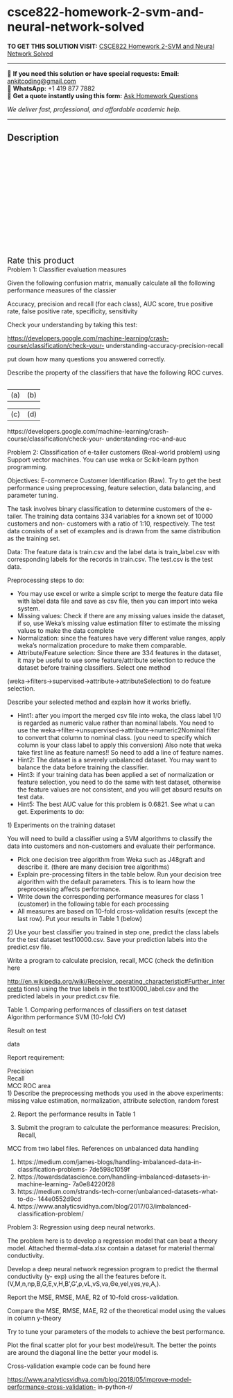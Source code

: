 # csce822-homework-2-svm-and-neural-network-solved
**TO GET THIS SOLUTION VISIT:** [CSCE822 Homework 2-SVM and Neural Network Solved](https://www.ankitcodinghub.com/product/csce822-homework-2-svm-and-neural-network-solved/)


---

📩 **If you need this solution or have special requests:** **Email:** ankitcoding@gmail.com  
📱 **WhatsApp:** +1 419 877 7882  
📄 **Get a quote instantly using this form:** [Ask Homework Questions](https://www.ankitcodinghub.com/services/ask-homework-questions/)

*We deliver fast, professional, and affordable academic help.*

---

<h2>Description</h2>



<div class="kk-star-ratings kksr-auto kksr-align-center kksr-valign-top" data-payload="{&quot;align&quot;:&quot;center&quot;,&quot;id&quot;:&quot;93304&quot;,&quot;slug&quot;:&quot;default&quot;,&quot;valign&quot;:&quot;top&quot;,&quot;ignore&quot;:&quot;&quot;,&quot;reference&quot;:&quot;auto&quot;,&quot;class&quot;:&quot;&quot;,&quot;count&quot;:&quot;0&quot;,&quot;legendonly&quot;:&quot;&quot;,&quot;readonly&quot;:&quot;&quot;,&quot;score&quot;:&quot;0&quot;,&quot;starsonly&quot;:&quot;&quot;,&quot;best&quot;:&quot;5&quot;,&quot;gap&quot;:&quot;4&quot;,&quot;greet&quot;:&quot;Rate this product&quot;,&quot;legend&quot;:&quot;0\/5 - (0 votes)&quot;,&quot;size&quot;:&quot;24&quot;,&quot;title&quot;:&quot;CSCE822 Homework 2-SVM and Neural Network Solved&quot;,&quot;width&quot;:&quot;0&quot;,&quot;_legend&quot;:&quot;{score}\/{best} - ({count} {votes})&quot;,&quot;font_factor&quot;:&quot;1.25&quot;}">

<div class="kksr-stars">

<div class="kksr-stars-inactive">
            <div class="kksr-star" data-star="1" style="padding-right: 4px">


<div class="kksr-icon" style="width: 24px; height: 24px;"></div>
        </div>
            <div class="kksr-star" data-star="2" style="padding-right: 4px">


<div class="kksr-icon" style="width: 24px; height: 24px;"></div>
        </div>
            <div class="kksr-star" data-star="3" style="padding-right: 4px">


<div class="kksr-icon" style="width: 24px; height: 24px;"></div>
        </div>
            <div class="kksr-star" data-star="4" style="padding-right: 4px">


<div class="kksr-icon" style="width: 24px; height: 24px;"></div>
        </div>
            <div class="kksr-star" data-star="5" style="padding-right: 4px">


<div class="kksr-icon" style="width: 24px; height: 24px;"></div>
        </div>
    </div>

<div class="kksr-stars-active" style="width: 0px;">
            <div class="kksr-star" style="padding-right: 4px">


<div class="kksr-icon" style="width: 24px; height: 24px;"></div>
        </div>
            <div class="kksr-star" style="padding-right: 4px">


<div class="kksr-icon" style="width: 24px; height: 24px;"></div>
        </div>
            <div class="kksr-star" style="padding-right: 4px">


<div class="kksr-icon" style="width: 24px; height: 24px;"></div>
        </div>
            <div class="kksr-star" style="padding-right: 4px">


<div class="kksr-icon" style="width: 24px; height: 24px;"></div>
        </div>
            <div class="kksr-star" style="padding-right: 4px">


<div class="kksr-icon" style="width: 24px; height: 24px;"></div>
        </div>
    </div>
</div>


<div class="kksr-legend" style="font-size: 19.2px;">
            <span class="kksr-muted">Rate this product</span>
    </div>
    </div>
<div class="page" title="Page 1">
<div class="layoutArea">
<div class="column">
Problem 1: Classifier evaluation measures

Given the following confusion matrix, manually calculate all the following performance measures of the classier

Accuracy, precision and recall (for each class), AUC score, true positive rate, false positive rate, specificity, sensitivity

Check your understanding by taking this test:

https://developers.google.com/machine-learning/crash-course/classification/check-your- understanding-accuracy-precision-recall

put down how many questions you answered correctly.

Describe the property of the classifiers that have the following ROC curves.

</div>
</div>
<table>
<tbody>
<tr>
<td>
<div class="layoutArea">
<div class="column">
(a)

</div>
</div>
</td>
<td>
<div class="layoutArea">
<div class="column">
(b)

</div>
</div>
</td>
</tr>
</tbody>
</table>
</div>
<div class="page" title="Page 2">
<table>
<tbody>
<tr>
<td>
<div class="layoutArea">
<div class="column">
(c)

</div>
</div>
</td>
<td>
<div class="layoutArea">
<div class="column">
(d)

</div>
</div>
</td>
</tr>
</tbody>
</table>
<div class="layoutArea">
<div class="column">
https://developers.google.com/machine-learning/crash-course/classification/check-your- understanding-roc-and-auc

Problem 2: Classification of e-tailer customers (Real-world problem) using Support vector machines. You can use weka or Scikit-learn python programming.

Objectives: E-commerce Customer Identification (Raw). Try to get the best performance using preprocessing, feature selection, data balancing, and parameter tuning.

The task involves binary classification to determine customers of the e-tailer. The training data contains 334 variables for a known set of 10000 customers and non- customers with a ratio of 1:10, respectively. The test data consists of a set of examples and is drawn from the same distribution as the training set.

Data: The feature data is train.csv and the label data is train_label.csv with corresponding labels for the records in train.csv. The test.csv is the test data.

Preprocessing steps to do:

<ul>
<li>You may use excel or write a simple script to merge the feature data file with label data file and save as csv file, then you can import into weka system.</li>
<li>Missing values: Check if there are any missing values inside the dataset, if so, use Weka’s missing value estimation filter to estimate the missing values to make the data complete</li>
<li>Normalization: since the features have very different value ranges, apply weka’s normalization procedure to make them comparable.</li>
<li>Attribute/Feature selection: Since there are 334 features in the dataset, it may be useful to use some feature/attribute selection to reduce the dataset before training classifiers. Select one method</li>
</ul>
</div>
</div>
</div>
<div class="page" title="Page 3">
<div class="layoutArea">
<div class="column">
(weka-&gt;filters-&gt;supervised-&gt;attribute-&gt;attributeSelection) to do feature selection.

Describe your selected method and explain how it works briefly.

<ul>
<li>Hint1: after you import the merged csv file into weka, the class label 1/0 is
regarded as numeric value rather than nominal labels. You need to use the weka-&gt;filter-&gt;unsupervised-&gt;attribute-&gt;numeric2Nominal filter to convert that column to nominal class. (you need to specify which column is your class label to apply this conversion) Also note that weka take first line as feature names!! So need to add a line of feature names.
</li>
<li>Hint2: The dataset is a severely unbalanced dataset. You may want to balance the data before training the classifier.</li>
<li>Hint3: if your training data has been applied a set of normalization or feature selection, you need to do the same with test dataset, otherwise the feature values are not consistent, and you will get absurd results on test data.</li>
<li>Hint5: The best AUC value for this problem is 0.6821. See what u can get. Experiments to do:</li>
</ul>
1) Experiments on the training dataset

You will need to build a classifier using a SVM algorithms to classify the data into customers and non-customers and evaluate their performance.

<ul>
<li>Pick one decision tree algorithm from Weka such as J48graft and describe it. (there are many decision tree algorithms)</li>
<li>Explain pre-processing filters in the table below. Run your decision tree algorithm with the default parameters. This is to learn how the preprocessing affects performance.</li>
<li>Write down the corresponding performance measures for class 1 (customer) in the following table for each processing</li>
<li>All measures are based on 10-fold cross-validation results (except the last row). Put your results in Table 1 (below)</li>
</ul>
2) Use your best classifier you trained in step one, predict the class labels for the test dataset test10000.csv. Save your prediction labels into the predict.csv file.

Write a program to calculate precision, recall, MCC (check the definition here

http://en.wikipedia.org/wiki/Receiver_operating_characteristic#Further_interpreta tions) using the true labels in the test10000_label.csv and the predicted labels in your predict.csv file.

</div>
</div>
</div>
<div class="page" title="Page 4">
<div class="layoutArea">
<div class="column">
Table 1. Comparing performances of classifiers on test dataset

</div>
</div>
<div class="layoutArea">
<div class="column">
Algorithm performance SVM (10-fold CV)

Result on test

data

Report requirement:

</div>
<div class="column">
Precision

</div>
<div class="column">
Recall

</div>
<div class="column">
MCC ROC area

</div>
</div>
<div class="layoutArea">
<div class="column">
1) Describe the preprocessing methods you used in the above experiments: missing value estimation, normalization, attribute selection, random forest

2) Report the performance results in Table 1

3) Submit the program to calculate the performance measures: Precision, Recall,

MCC from two label files. References on unbalanced data handling

<ol>
<li>https://medium.com/james-blogs/handling-imbalanced-data-in-classification-problems- 7de598c1059f</li>
<li>https://towardsdatascience.com/handling-imbalanced-datasets-in-machine-learning- 7a0e84220f28</li>
<li>https://medium.com/strands-tech-corner/unbalanced-datasets-what-to-do- 144e0552d9cd</li>
<li>https://www.analyticsvidhya.com/blog/2017/03/imbalanced-classification-problem/</li>
</ol>
Problem 3: Regression using deep neural networks.

The problem here is to develop a regression model that can beat a theory model. Attached thermal-data.xlsx contain a dataset for material thermal conductivity.

</div>
</div>
</div>
<div class="page" title="Page 5">
<div class="layoutArea">
<div class="column">
Develop a deep neural network regression program to predict the thermal conductivity (y- exp) using the all the features before it. (V,M,n,np,B,G,E,v,H,B’,G’,ρ,vL,vS,va,Θe,γel,γes,γe,A,).

Report the MSE, RMSE, MAE, R2 of 10-fold cross-validation.

Compare the MSE, RMSE, MAE, R2 of the theoretical model using the values in column y-theory

Try to tune your parameters of the models to achieve the best performance.

Plot the final scatter plot for your best model/result. The better the points are around the diagonal line the better your model is.

Cross-validation example code can be found here

https://www.analyticsvidhya.com/blog/2018/05/improve-model-performance-cross-validation- in-python-r/

</div>
</div>
</div>
